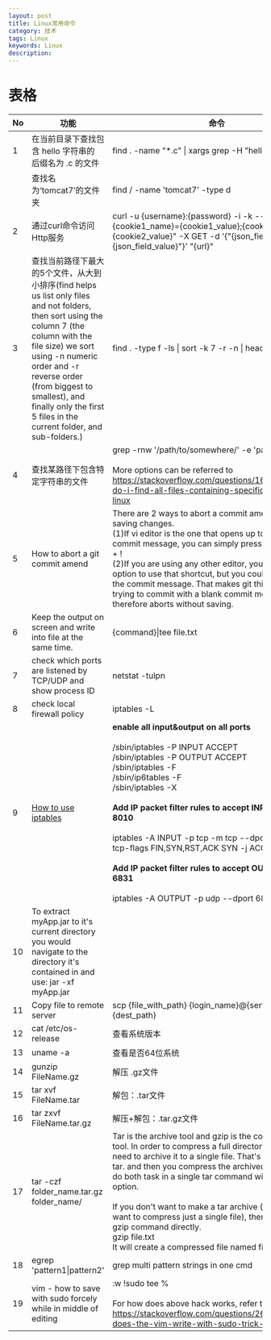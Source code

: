 ```yaml
---
layout: post
title: Linux常用命令
category: 技术
tags: Linux
keywords: Linux
description: 
---
```




# 表格

|No|功能|命令|
|-----|-------------|-----|
|1| 在当前目录下查找包含 hello 字符串的 后缀名为 .c 的文件| find . -name "*.c" &#124; xargs grep -H "hello"|
||查找名为‘tomcat7’的文件夹|find / -name 'tomcat7' -type d|
|2| 通过curl命令访问Http服务 |curl -u {username}:{password} -i -k --cookie "{cookie1_name}={cookie1_value};{cookie2_name}={cookie2_value}" -X GET -d '{"{json_field_name}":"{json_field_value}"}' "{url}" |
|3|查找当前路径下最大的5个文件，从大到小排序(find helps us list only files and not folders, then sort using the column 7 (the column with the file size) we sort using -n numeric order and -r reverse order (from biggest to smallest), and finally only the first 5 files in the current folder, and sub-folders.)|find . -type f -ls \| sort -k 7 -r -n \| head -5|
|4|查找某路径下包含特定字符串的文件|grep -rnw '/path/to/somewhere/' -e 'pattern' <br/><br/> More options can be referred to https://stackoverflow.com/questions/16956810/how-do-i-find-all-files-containing-specific-text-on-linux|
|5|How to abort a git commit amend|There are 2 ways to abort a commit amend without saving changes. <br/>(1)If vi editor is the one that opens up to amend your commit message, you can simply press ESC + : + c + q + !<br/>(2)If you are using any other editor, you dont have the option to use that shortcut, but you could always erase the commit message. That makes git think that you are trying to commit with a blank commit message and it therefore aborts without saving.|
|6|Keep the output on screen and write into file at the same time.| {command}\|tee file.txt|
|7|check which ports are listened by TCP/UDP and show process ID|netstat -tulpn|
|8|check local firewall policy|iptables -L|
|9|[How to use iptables](https://wiki.centos.org/HowTos/Network/IPTables)| <b>enable all input&output on all ports</b> <br/><br/>/sbin/iptables -P INPUT ACCEPT <br/>/sbin/iptables -P OUTPUT ACCEPT <br/>/sbin/iptables -F <br/>/sbin/ip6tables -F <br/>/sbin/iptables -X <br/><br/><b>Add IP packet filter rules to accept INPUT via port 8010</b> <br/><br/>iptables -A INPUT -p tcp -m tcp --dport 8010 --tcp-flags FIN,SYN,RST,ACK SYN -j ACCEPT <br/><br/><b>Add IP packet filter rules to accept OUTPUT to port 6831</b><br/><br/>iptables -A OUTPUT -p udp --dport 6831 -j ACCEPT|
|10|To extract myApp.jar to it's current directory you would navigate to the directory it's contained in and use: jar -xf myApp.jar||
|11|Copy file to remote server|scp {file_with_path}    {login_name}@{server_ip}:{dest_path}|
|12|cat /etc/os-release|查看系统版本|
|13|uname -a|查看是否64位系统|
|14|gunzip FileName.gz|解压 .gz文件|
|15|tar xvf FileName.tar |解包：.tar文件|
|16|tar zxvf FileName.tar.gz |解压+解包：.tar.gz文件|
|17|tar -czf folder_name.tar.gz folder_name/ |Tar is the archive tool and gzip is the compression tool. In order to compress a full directory, first you need to archive it to a single file. That's what the job is tar. and then you compress the archived file. You can do both task in a single tar command with proper option.<br/><br/>If you don't want to make a tar archive (may be you want to compress just a single file), then you can use gzip command directly.<br/>gzip file.txt<br/>It will create a compressed file named file.txt.gz|
|18| egrep 'pattern1\|pattern2' | grep multi pattern strings in one cmd |
|19|vim - how to save with sudo forcely while in middle of editing|:w !sudo tee % <br/><br/> For how does above hack works, refer to https://stackoverflow.com/questions/2600783/how-does-the-vim-write-with-sudo-trick-work|
